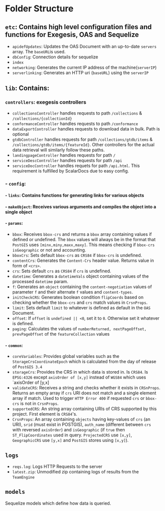 # Folder Structure
## `etc`: Contains high level configuration files and functions for Exegesis, OAS and Sequelize
-  `apidefUpdates`: Updates the OAS Document with an up-to-date `servers` array. The `baseURL`is used.
- `dbConfig`: Connection details for sequelize
- `index`
- `networking`: Generates the current IP address of the machine(`serverIP`)
- `serverlinking`: Generates an HTTP uri (`baseURL`) using the `serverIP`
## `lib`: Contains: 
### `controllers`: exegesis controllers
- `collectionsController` handles requests to path `/collections` & `/collections/{collectionId}` 
- `conformanceController` handles requests to path `/conformance`
- `dataExportController` handles requests to download data in bulk. Path is optional
- `gtdbController` handles requests for path `/collections/gtdb/items` & `/collections/gtdb/items/{featureId}`. Other controllers for the actual data retrieval will similarly follow these paths.
- `landingpageController` handles requests for path  `/`
- `serviceDescController` handles requests for path `/api`
- `serviceDocController` handles requets for path `/api.html`. This requirement is fulfilled by ScalarDocs due to easy config.
### - `config`: 
#### - `links`: Contains functions for generating links for various objects
#### - `makeObject`: Receives various arguments and compiles the object into a single object
#### - `params`:
- `bbox`: Receives `bbox-crs` and returns a `bbox` array containing values if defined or undefined. The `bbox` values will always be in the format that `PostGIS` uses `[minx,miny,maxx,maxy]`. This means checking if `bbox-crs` `isGeographic` or not and accounting.
- `bboxCrs`: Sets default `bbox-crs` as `CRS84` if `bbox-crs` is undefined.
- `contentCrs`: Generates the `Content-Crs` header value. Returns value in form of `<crs>`.
- `crs`: Sets default `crs` as `CRS84` if `crs` is undefined.
- `datetime`: Generates a `datetimeVals` object containing values of the processed `datetime` param.
- `f`: Generates an `object` containing the `content-negotiation` values of parameter `f` and their alternate `f` values and `content-types`.
- `initCheckCRS`: Generates boolean condition `flipCoords` based on checking whether the `bbox-crs` and `crs` match values in `CrsnProps`.
- `limit`: Sets default `limit` to whatever is defined as default in the `OAS` Document.
- `offset`: If `offset` is `undefined || <0`, set it to `0`. Otherwise set it whatever is defined.
- `paging`: Calculates the values of `numberReturned, nextPageOffset, prevPageOffset` of the `featureCollection` values
#### - `common`: 
- `coreVariables`: Provides global variables such as the `StorageCrsCoordinateEpoch` which is calculated from the day of release of `PostGIS 3.4`
- `storageCrs`: Provides the CRS in which data is stored in. Is `CRS84`. Is `EPSG:4326` except `axisOrder of [x,y]` instead of `WGS84` which uses `axisOrder of [y,x]
- `validateCRS`: Receives a string and checks whether it exists in `CRSnProps`. Returns an empty array if `crs` URI does not match and a single element array if match. Used to trigger `HTTP Error 400` if requested `crs` or `bbox-crs` is not in `CrsnProps`.
- `supportedCRS`: An string array containing URIs of CRS supported by this project. First element is `CRS84`'s. 
- `CrsnProps`: An array containing `objects` having key-values of `crs` (an URI), `srid` (must exist in POSTGIS), `auth_name` (different between `crs` with reversed `axisOrder`) and `isGeographic` (if `true` then `ST_FlipCoordinates` used in query. `ProjectedCRS` use `[x,y]`, `GeographicCRS` use `[y,x]` and `PostGIS` stores using `[x,y]`).
## `logs`
- `reqs.log`: Logs HTTP Requests to the server
- `latest.zip`: Unmodified zip containing logs of results from the `TeamEngine`
## `models`
Sequelize models which define how data is queried.
